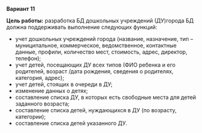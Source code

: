 **Вариант 11**

**Цель работы:** разработка БД дошкольных учреждений (ДУ)города
БД должна поддерживать выполнение следующих функций:
* учет дошкольных учреждений города (название, назначение, тип – муниципальное, коммерческое, ведомственное, контактные данные, профили, количество мест, стоимость, адрес, директор, телефон);
* учет детей, посещающих ДУ всех типов (ФИО ребенка и его родителей, возраст /дата рождения, сведения о родителях, категория, адрес);
* учет детей, стоящих в очереди в ДУ;
* изменение данных о детях;
* составление списка ДУ, в которых есть свободные места для детей заданного возраста;
* составление списка детей, нуждающихся в ДУ (по возрасту, категории);
* составление списка детей указанного ДУ.
